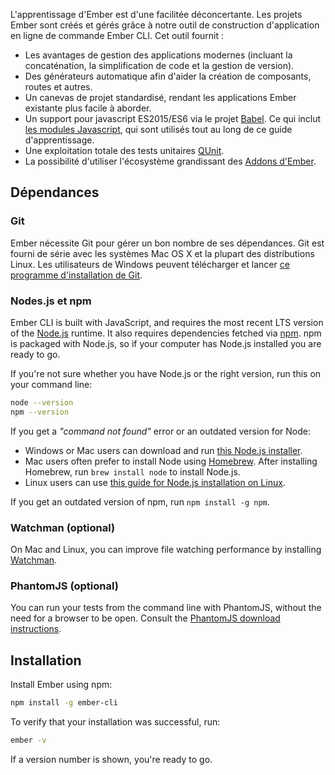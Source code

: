 L'apprentissage d'Ember est d'une facilitée déconcertante. Les projets Ember sont créés et gérés grâce à notre outil de construction d'application en ligne de commande Ember CLI. Cet outil fournit :

* Les avantages de gestion des applications modernes (incluant la concaténation, la simplification de code et la gestion de version).
* Des générateurs automatique afin d'aider la création de composants, routes et autres.
* Un canevas de projet standardisé, rendant les applications Ember existante plus facile à aborder.
* Un support pour javascript ES2015/ES6 via le projet [Babel](http://babeljs.io/docs/learn-es2015/). Ce qui inclut [les modules Javascript](http://exploringjs.com/es6/ch_modules.html), qui sont utilisés tout au long de ce guide d'apprentissage.
* Une exploitation totale des tests unitaires [QUnit](https://qunitjs.com/).
* La possibilité d'utiliser l'écosystème grandissant des [Addons d'Ember](https://emberobserver.com/).

## Dépendances

### Git

Ember nécessite Git pour gérer un bon nombre de ses dépendances. Git est fourni de série avec les systèmes Mac OS X et la plupart des distributions Linux. Les utilisateurs de Windows peuvent télécharger et lancer [ce programme d'installation de Git](http://git-scm.com/download/win).

### Nodes.js et npm

Ember CLI is built with JavaScript, and requires the most recent LTS version of the [Node.js](https://nodejs.org/) runtime. It also requires dependencies fetched via [npm](https://www.npmjs.com/). npm is packaged with Node.js, so if your computer has Node.js installed you are ready to go.

If you're not sure whether you have Node.js or the right version, run this on your command line:

```bash
node --version
npm --version
```

If you get a *"command not found"* error or an outdated version for Node:

* Windows or Mac users can download and run [this Node.js installer](http://nodejs.org/en/download/).
* Mac users often prefer to install Node using [Homebrew](http://brew.sh/). After installing Homebrew, run `brew install node` to install Node.js.
* Linux users can use [this guide for Node.js installation on Linux](https://nodejs.org/en/download/package-manager/).

If you get an outdated version of npm, run `npm install -g npm`.

### Watchman (optional)

On Mac and Linux, you can improve file watching performance by installing [Watchman](https://facebook.github.io/watchman/docs/install.html).

### PhantomJS (optional)

You can run your tests from the command line with PhantomJS, without the need for a browser to be open. Consult the [PhantomJS download instructions](http://phantomjs.org/download.html).

## Installation

Install Ember using npm:

```bash
npm install -g ember-cli
```

To verify that your installation was successful, run:

```bash
ember -v
```

If a version number is shown, you're ready to go.